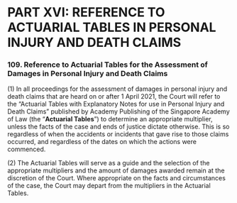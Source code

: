 # PART XVI: REFERENCE TO ACTUARIAL TABLES IN PERSONAL INJURY AND DEATH CLAIMS

### 109. Reference to Actuarial Tables for the Assessment of Damages in Personal Injury and Death Claims <a href="#109-reference-to-actuarial-tables-for-the-assessment-of-damages-in-personal-injury-and-death-claims" id="109-reference-to-actuarial-tables-for-the-assessment-of-damages-in-personal-injury-and-death-claims"></a>

(1) In all proceedings for the assessment of damages in personal injury and death claims that are heard on or after 1 April 2021, the Court will refer to the “Actuarial Tables with Explanatory Notes for use in Personal Injury and Death Claims” published by Academy Publishing of the Singapore Academy of Law (the “**Actuarial Tables**”) to determine an appropriate multiplier, unless the facts of the case and ends of justice dictate otherwise. This is so regardless of when the accidents or incidents that gave rise to those claims occurred, and regardless of the dates on which the actions were commenced.

(2) The Actuarial Tables will serve as a guide and the selection of the appropriate multipliers and the amount of damages awarded remain at the discretion of the Court. Where appropriate on the facts and circumstances of the case, the Court may depart from the multipliers in the Actuarial Tables.
